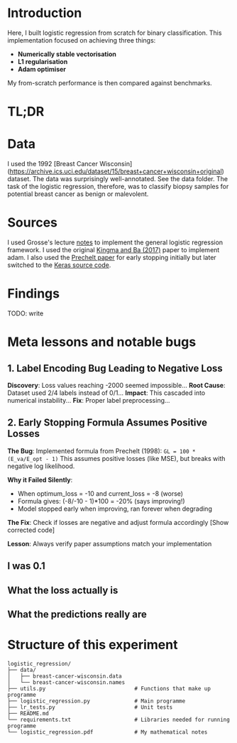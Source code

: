 # Introduction
Here, I built logistic regression from scratch for binary classification. This implementation focused on achieving three things:
- **Numerically stable vectorisation**
- **L1 regularisation**
- **Adam optimiser**

My from-scratch performance is then compared against benchmarks.

# TL;DR


# Data
I used the 1992 [Breast Cancer Wisconsin] (https://archive.ics.uci.edu/dataset/15/breast+cancer+wisconsin+original) dataset. The data was surprisingly well-annotated. See the data folder. The task of the logistic regression, therefore, was to classify biopsy samples for potential breast cancer as benign or malevolent. 

# Sources
I used Grosse's lecture [notes](https://www.cs.toronto.edu/~mren/teach/csc411_19s/lec/lec08_notes.pdf) to implement the general logistic regression framework. I used the original [Kingma and Ba (2017)](https://arxiv.org/abs/1412.6980) paper to implement adam. I also used the [Prechelt paper](https://link.springer.com/chapter/10.1007/978-3-642-35289-8_5) for early stopping initially but later switched to the [Keras source code](https://github.com/keras-team/keras/blob/v3.10.0/keras/src/callbacks/early_stopping.py).

# Findings
TODO: write

# Meta lessons and notable bugs

## 1. Label Encoding Bug Leading to Negative Loss
**Discovery**: Loss values reaching -2000 seemed impossible...
**Root Cause**: Dataset used 2/4 labels instead of 0/1...
**Impact**: This cascaded into numerical instability...
**Fix**: Proper label preprocessing...

## 2. Early Stopping Formula Assumes Positive Losses
**The Bug**: Implemented formula from Prechelt (1998): `GL = 100 * (E_va/E_opt - 1)`
This assumes positive losses (like MSE), but breaks with negative log likelihood.

**Why it Failed Silently**: 
- When optimum_loss = -10 and current_loss = -8 (worse)
- Formula gives: (-8/-10 - 1)*100 = -20% (says improving!)
- Model stopped early when improving, ran forever when degrading

**The Fix**: Check if losses are negative and adjust formula accordingly
[Show corrected code]

**Lesson**: Always verify paper assumptions match your implementation

## l was 0.1

## What the loss actually is

## What the predictions really are

# Structure of this experiment
```
logistic_regression/
├── data/
│   ├── breast-cancer-wisconsin.data
│   └── breast-cancer-wisconsin.names
├── utils.py                            # Functions that make up programme 
├── logistic_regression.py              # Main programme
├── lr_tests.py                         # Unit tests 
├── README.md
└── requirements.txt                    # Libraries needed for running programme
└── logistic_regression.pdf             # My mathematical notes
```

